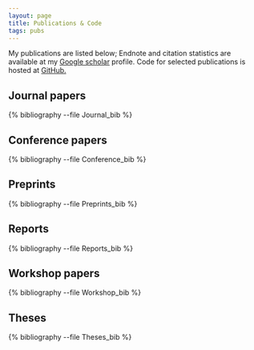```yaml
---
layout: page
title: Publications & Code
tags: pubs
---
```


My publications are listed below; Endnote and citation statistics are available at my [Google scholar](http://scholar.google.co.uk/citations?user=iTNcAakAAAAJ)
profile. Code for selected publications is hosted at [GitHub.](https://github.com/OxfordML)

## Journal papers

{% bibliography --file Journal_bib %}

## Conference papers

{% bibliography --file Conference_bib %}

## Preprints

{% bibliography --file Preprints_bib %}

## Reports

{% bibliography --file Reports_bib %}

## Workshop papers

{% bibliography --file Workshop_bib %}

## Theses

{% bibliography --file Theses_bib %}
